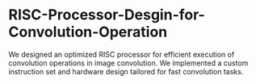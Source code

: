 # RISC-Processor-Desgin-for-Convolution-Operation
We designed an optimized RISC processor  for efficient execution of convolution operations in image convolution. We implemented a custom instruction set and hardware design tailored for fast convolution tasks.
